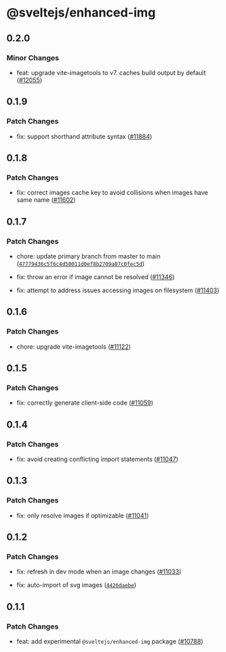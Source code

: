 # @sveltejs/enhanced-img

## 0.2.0

### Minor Changes

- feat: upgrade vite-imagetools to v7. caches build output by default ([#12055](https://github.com/sveltejs/kit/pull/12055))

## 0.1.9

### Patch Changes

- fix: support shorthand attribute syntax ([#11884](https://github.com/sveltejs/kit/pull/11884))

## 0.1.8

### Patch Changes

- fix: correct images cache key to avoid collisions when images have same name ([#11602](https://github.com/sveltejs/kit/pull/11602))

## 0.1.7

### Patch Changes

- chore: update primary branch from master to main ([`47779436c5f6c4d50011d0ef8b2709a07c0fec5d`](https://github.com/sveltejs/kit/commit/47779436c5f6c4d50011d0ef8b2709a07c0fec5d))

- fix: throw an error if image cannot be resolved ([#11346](https://github.com/sveltejs/kit/pull/11346))

- fix: attempt to address issues accessing images on filesystem ([#11403](https://github.com/sveltejs/kit/pull/11403))

## 0.1.6

### Patch Changes

- chore: upgrade vite-imagetools ([#11122](https://github.com/sveltejs/kit/pull/11122))

## 0.1.5

### Patch Changes

- fix: correctly generate client-side code ([#11059](https://github.com/sveltejs/kit/pull/11059))

## 0.1.4

### Patch Changes

- fix: avoid creating conflicting import statements ([#11047](https://github.com/sveltejs/kit/pull/11047))

## 0.1.3

### Patch Changes

- fix: only resolve images if optimizable ([#11041](https://github.com/sveltejs/kit/pull/11041))

## 0.1.2

### Patch Changes

- fix: refresh in dev mode when an image changes ([#11033](https://github.com/sveltejs/kit/pull/11033))

- fix: auto-import of svg images ([`4426daebe`](https://github.com/sveltejs/kit/commit/4426daebe1d345f60554225e3f12ea932b0110e4))

## 0.1.1

### Patch Changes

- feat: add experimental `@sveltejs/enhanced-img` package ([#10788](https://github.com/sveltejs/kit/pull/10788))
